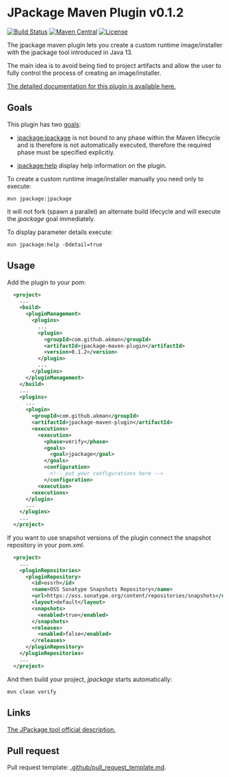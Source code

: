 # JPackage Maven Plugin v0.1.2

[![Build Status][travis_badge]][travis_href]
[![Maven Central][central_badge]][central_href]
[![License][license_badge]][license_href]

The jpackage maven plugin lets you create a custom runtime image/installer with
the jpackage tool introduced in Java 13.

The main idea is to avoid being tied to project artifacts and allow the user
to fully control the process of creating an image/installer.

[The detailed documentation for this plugin is available here.][goals]

## Goals

This plugin has two [goals][goals]:

- [jpackage:jpackage][mojo_jpackage] is not bound to any phase within the Maven
lifecycle and is therefore is not automatically executed, therefore
the required phase must be specified explicitly.

- [jpackage:help][mojo_help] display help information on the plugin.

To create a custom runtime image/installer manually you need only to execute:

```console
mvn jpackage:jpackage
```

It will not fork (spawn a parallel) an alternate build lifecycle and
will execute the *jpackage* goal immediately.

To display parameter details execute:

```console
mvn jpackage:help -Ddetail=true
```

## Usage

Add the plugin to your pom:

```xml
  <project>
    ...
    <build>
      <pluginManagement>
        <plugins>
          ...
          <plugin>
            <groupId>com.github.akman</groupId>
            <artifactId>jpackage-maven-plugin</artifactId>
            <version>0.1.2</version>
          </plugin>
          ...
        </plugins>
      </pluginManagement>
    </build>
    ...
    <plugins>
      ...
      <plugin>
        <groupId>com.github.akman</groupId>
        <artifactId>jpackage-maven-plugin</artifactId>
        <executions>
          <execution>
            <phase>verify</phase>
            <goals>
              <goal>jpackage</goal>
            </goals>
            <configuration>
              <!-- put your configurations here -->
            </configuration>
          <execution>
        <executions>
      </plugin>
      ...
    </plugins>
    ...
  </project>
```

If you want to use snapshot versions of the plugin connect the snapshot
repository in your pom.xml.

```xml
  <project>
    ...
    <pluginRepositories>
      <pluginRepository>
        <id>ossrh</id>
        <name>OSS Sonatype Snapshots Repository</name>
        <url>https://oss.sonatype.org/content/repositories/snapshots</url>
        <layout>default</layout>
        <snapshots>
          <enabled>true</enabled>
        </snapshots>
        <releases>
          <enabled>false</enabled>
        </releases>
      </pluginRepository>
    </pluginRepositories>
    ...
  </project>
```

And then build your project, *jpackage* starts automatically:

```console
mvn clean verify
```

## Links

[The JPackage tool official description.][jpackage]

## Pull request

Pull request template: [.github/pull_request_template.md][pull_request].

[travis_badge]: https://travis-ci.com/akman/jpackage-maven-plugin.svg?branch=v0.1.2
[travis_href]: https://travis-ci.com/akman/jpackage-maven-plugin
[central_badge]: https://img.shields.io/maven-central/v/com.github.akman/jpackage-maven-plugin
[central_href]: https://search.maven.org/artifact/com.github.akman/jpackage-maven-plugin
[license_badge]: https://img.shields.io/github/license/akman/jpackage-maven-plugin.svg
[license_href]: https://github.com/akman/jpackage-maven-plugin/blob/master/LICENSE
[goals]: https://akman.github.io/jpackage-maven-plugin/plugin-info.html
[mojo_jpackage]: https://akman.github.io/jpackage-maven-plugin/jpackage-mojo.html
[mojo_help]: https://akman.github.io/jpackage-maven-plugin/help-mojo.html
[jpackage]: https://docs.oracle.com/en/java/javase/14/docs/specs/man/jpackage.html
[pull_request]: https://github.com/akman/jpackage-maven-plugin/blob/master/.github/pull_request_template.md
